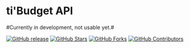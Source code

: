 ti'Budget API
=============
#Currently in development, not usable yet.#

[![GitHub release](https://img.shields.io/github/release/tibudget/tibudget-api)](https://github.com/tibudget/tibudget-api/releases)
[![GitHub Stars](https://img.shields.io/github/stars/tibudget/tibudget-api)](https://github.com/tibudget/tibudget-api/stargazers)
[![GitHub Forks](https://img.shields.io/github/forks/tibudget/tibudget-api)](https://github.com/tibudget/tibudget-api/fork)
[![GitHub Contributors](https://img.shields.io/github/contributors/tibudget/tibudget-api)](https://github.com/tibudget/tibudget-api/graphs/contributors)
